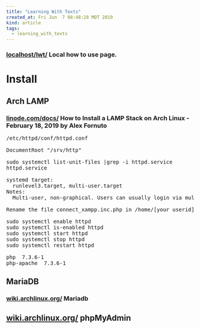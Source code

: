```yaml
---
title: "Learning With Texts"
created_at: Fri Jun  7 08:48:28 MDT 2019
kind: article
tags:
  - learning_with_texts
---
```


<h3>
  <a href="http://localhost/lwt/info.htm#howto" target="_blank">localhost/lwt/</a>
  Local how to use page.
</h3>

<h1>Install</h1>

<h2>Arch LAMP</h2>

<h3>
<a href="https://www.linode.com/docs/web-servers/lamp/how-to-install-a-lamp-stack-on-arch-linux/" target="_blank">linode.com/docs/</a>
  How to Install a LAMP Stack on Arch Linux - February 18, 2019 by Alex Fornuto
</h3>

<pre>
/etc/httpd/conf/httpd.conf

DocumentRoot "/srv/http"

sudo systemctl list-unit-files |grep -i httpd.service
httpd.service                                                    disabled       

systemd target:
  runlevel3.target, multi-user.target
Notes:
  Multi-user, non-graphical. Users can usually login via multiple consoles or via the network. 

Rename the file connect_xampp.inc.php in /home/[your userid]/Downloads/lwt to connect.inc.php. 

sudo systemctl enable httpd
sudo systemctl is-enabled httpd
sudo systemctl start httpd
sudo systemctl stop httpd
sudo systemctl restart httpd

php  7.3.6-1
php-apache  7.3.6-1
</pre>

<h2>MariaDB</h2>

<h3>
  <a href="https://wiki.archlinux.org/index.php/MariaDB" target="_blank">wiki.archlinux.org/</a>
  Mariadb
</h3>

<h2>
  <a href="https://wiki.archlinux.org/index.php/PhpMyAdmin" target="_blank">wiki.archlinux.org/</a>
  phpMyAdmin
</h2>

<!--
html boilerplate fragments
<a href="" target="_blank"></a>
<a name=""></a>
<img src="" width="400px">
<ul>
  <li></li>
  <li><a href="" target="_blank"></a></li>
</ul>
<pre>
</pre>
<p style="margin-bottom: 2em;"></p>
<hr style="border: 0; height: 3px; background: #333; background-image: linear-gradient(to right, #ccc, #333, #ccc);">
<pre><code>
</code></pre>
<math xmlns='http://www.w3.org/1998/Math/MathML' display='block'>
</math>
:-->
